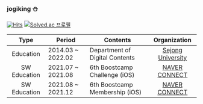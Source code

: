 ### jogiking ⛄️
[![Hits](https://hits.seeyoufarm.com/api/count/incr/badge.svg?url=https%3A%2F%2Fgithub.com%2Fjogiking&count_bg=%2379C83D&title_bg=%23555555&icon=&icon_color=%23E7E7E7&title=hits&edge_flat=false)](https://hits.seeyoufarm.com)
[![Solved.ac
프로필](http://mazassumnida.wtf/api/mini/generate_badge?boj=jgwan)](https://solved.ac/jgwan)

|Type|Period|Contents|Organization|
|:--:|---------------|--------|:----------:|
|Education|2014.03 ~ 2022.02|Department of Digital Contents|[Sejong University](http://sejong.ac.kr/)|
|SW Education|2021.07 ~ 2021.08|6th Boostcamp Challenge (iOS)|[NAVER CONNECT](https://www.connect.or.kr/)|
|SW Education|2021.08 ~ 2021.12|6th Boostcamp Membership (iOS)|[NAVER CONNECT](https://www.connect.or.kr/)|

<!--
**jogiking/jogiking** is a ✨ _special_ ✨ repository because its `README.md` (this file) appears on your GitHub profile.

Here are some ideas to get you started:

- 🔭 I’m currently working on ...
- 🌱 I’m currently learning ...
- 👯 I’m looking to collaborate on ...
- 🤔 I’m looking for help with ...
- 💬 Ask me about ...
- 📫 How to reach me: ...
- 😄 Pronouns: ...
- ⚡ Fun fact: ...
-->
